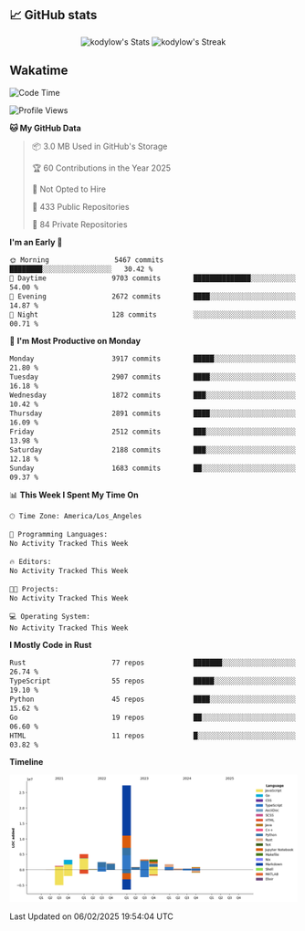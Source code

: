 ## 📈 GitHub stats
<!--START_SECTION:github-->
<div class="badges-githubstats">
  <p align="center">
    <img src="https://github-readme-stats.vercel.app/api?username=kodylow&theme=tokyonight&show_icons=true&hide_border=true&count_private=true" alt="kodylow's Stats" height="165">
    <img src="https://github-readme-streak-stats.herokuapp.com/?user=kodylow&theme=tokyonight&hide_border=true" alt="kodylow's Streak" height="165">
  </p>
</div>
<!--END_SECTION:github-->

## Wakatime 
<!--START_SECTION:waka-->
![Code Time](http://img.shields.io/badge/Code%20Time-1%2C294%20hrs%2031%20mins-blue)

![Profile Views](http://img.shields.io/badge/Profile%20Views-5-blue)

**🐱 My GitHub Data** 

> 📦 3.0 MB Used in GitHub's Storage 
 > 
> 🏆 60 Contributions in the Year 2025
 > 
> 🚫 Not Opted to Hire
 > 
> 📜 433 Public Repositories 
 > 
> 🔑 84 Private Repositories 
 > 
**I'm an Early 🐤** 

```text
🌞 Morning                5467 commits        ████████░░░░░░░░░░░░░░░░░   30.42 % 
🌆 Daytime                9703 commits        ██████████████░░░░░░░░░░░   54.00 % 
🌃 Evening                2672 commits        ████░░░░░░░░░░░░░░░░░░░░░   14.87 % 
🌙 Night                  128 commits         ░░░░░░░░░░░░░░░░░░░░░░░░░   00.71 % 
```
📅 **I'm Most Productive on Monday** 

```text
Monday                   3917 commits        █████░░░░░░░░░░░░░░░░░░░░   21.80 % 
Tuesday                  2907 commits        ████░░░░░░░░░░░░░░░░░░░░░   16.18 % 
Wednesday                1872 commits        ███░░░░░░░░░░░░░░░░░░░░░░   10.42 % 
Thursday                 2891 commits        ████░░░░░░░░░░░░░░░░░░░░░   16.09 % 
Friday                   2512 commits        ███░░░░░░░░░░░░░░░░░░░░░░   13.98 % 
Saturday                 2188 commits        ███░░░░░░░░░░░░░░░░░░░░░░   12.18 % 
Sunday                   1683 commits        ██░░░░░░░░░░░░░░░░░░░░░░░   09.37 % 
```


📊 **This Week I Spent My Time On** 

```text
🕑︎ Time Zone: America/Los_Angeles

💬 Programming Languages: 
No Activity Tracked This Week

🔥 Editors: 
No Activity Tracked This Week

🐱‍💻 Projects: 
No Activity Tracked This Week

💻 Operating System: 
No Activity Tracked This Week
```

**I Mostly Code in Rust** 

```text
Rust                     77 repos            ███████░░░░░░░░░░░░░░░░░░   26.74 % 
TypeScript               55 repos            █████░░░░░░░░░░░░░░░░░░░░   19.10 % 
Python                   45 repos            ████░░░░░░░░░░░░░░░░░░░░░   15.62 % 
Go                       19 repos            ██░░░░░░░░░░░░░░░░░░░░░░░   06.60 % 
HTML                     11 repos            █░░░░░░░░░░░░░░░░░░░░░░░░   03.82 % 
```



**Timeline**

![Lines of Code chart](https://raw.githubusercontent.com/Kodylow/Kodylow/master/assets/bar_graph.png)


 Last Updated on 06/02/2025 19:54:04 UTC
<!--END_SECTION:waka-->
